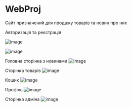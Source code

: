 # WebProj
Сайт призначений для продажу товарів та новин про них 

Авторизація та реєстрація 

![image](https://user-images.githubusercontent.com/60900412/178370379-c181025a-2900-48fe-8beb-9ec86e5bd580.png)

![image](https://user-images.githubusercontent.com/60900412/178370410-361c9f81-7120-4f28-9651-e6008a098454.png)

Головна сторінка з новинами 
![image](https://user-images.githubusercontent.com/60900412/179323443-c892756e-e3c7-4016-b8e2-8dc0f6a51d38.png)

Сторінка товарів 
![image](https://user-images.githubusercontent.com/60900412/179323385-d58ed4e6-8ee3-4f57-9201-32e95a429c5e.png)

Кошик
![image](https://user-images.githubusercontent.com/60900412/181003764-253b0d1e-1b2a-4b26-8fdc-2994fa8cdf78.png)

Профіль
![image](https://user-images.githubusercontent.com/60900412/179323563-8e487a84-443d-4da5-b6e9-fc58ae71ee81.png)

Сторінка адміна
![image](https://user-images.githubusercontent.com/60900412/179323481-2998c27b-2105-4707-83a0-84bec65c2935.png)
